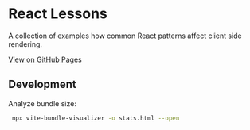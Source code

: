 # React Lessons

A collection of examples how common React patterns affect client side rendering.

[View on GitHub Pages](https://audunru.github.io/react-lessons/)

## Development

Analyze bundle size:

```bash
 npx vite-bundle-visualizer -o stats.html --open
```
